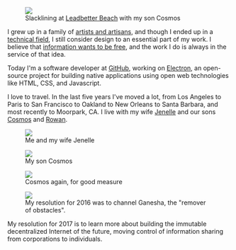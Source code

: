 <!--
title: Bio
description: A little about me, Zeke Sikelianos
noIndex: true
-->

<figure>
  <img src="/bio/slacklining-at-leadbetter-beach.jpg">
  <figcaption>Slacklining at <a href="https://en.wikipedia.org/wiki/Leadbetter_Beach">Leadbetter Beach</a> with my son Cosmos</figcaption>
</figure>

I grew up in a family of <a href="http://beaver.zeke.sikelianos.com/">artists and artisans</a>, and
though I ended up in a [technical field](/github), I still consider design to an essential part of my work. I believe that <a href="https://en.wikipedia.org/wiki/Hacker_ethic">information wants to be free</a>, and the work I do is always in the service of that idea.

Today I'm a software developer at <a href="https://github.com/about">GitHub</a>, working on <a href="http://electron.atom.io">Electron</a>, an open-source project for building native applications using open web technologies like HTML, CSS, and Javascript.

I love to travel. In the last five years I've moved a lot, from Los Angeles to Paris to San Francisco to Oakland to New Orleans to Santa Barbara, and most recently to Moorpark, CA. I live with my wife <a href="https://www.instagram.com/nelbo_/">Jenelle</a> and our sons <a href="https://www.instagram.com/p/6IUj0eFvFU/?taken-by=nelbo">Cosmos</a>
and
<a href="https://cloudup.com/cF8ek7Pbn5C">Rowan</a>.

<figure>
  <img src="/bio/zeke-and-jenelle.jpg">
  <figcaption>Me and my wife Jenelle</figcaption>
</figure>

<figure>
  <img src="/bio/cosmos.jpg">
  <figcaption>My son Cosmos</figcaption>
</figure>

<figure>
  <img src="/bio/cosmos-again.jpg">
  <figcaption>Cosmos again, for good measure</figcaption>
</figure>

<figure>
  <img src="/bio/ganesha.jpg">
  <figcaption>My resolution for 2016 was to channel Ganesha, the "remover of obstacles".</figcaption>
</figure>


My resolution for 2017 is to learn more about building the immutable decentralized Internet of the future, moving control of information sharing from corporations to individuals.